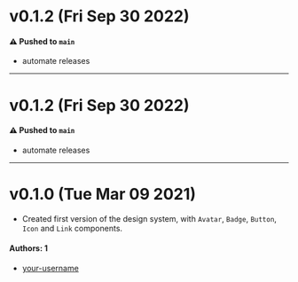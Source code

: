 # v0.1.2 (Fri Sep 30 2022)

#### ⚠️ Pushed to `main`

- automate releases

---

# v0.1.2 (Fri Sep 30 2022)

#### ⚠️ Pushed to `main`

- automate releases

---

# v0.1.0 (Tue Mar 09 2021)

- Created first version of the design system, with `Avatar`, `Badge`, `Button`, `Icon` and `Link` components.

#### Authors: 1

- [your-username](https://github.com/your-username)
